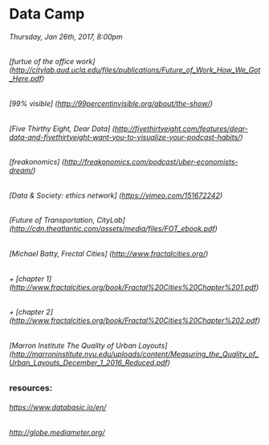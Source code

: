 # Data Camp 

###### Thursday, Jan 26th, 2017, 8:00pm 
###### [furtue of the office work] (http://citylab.aud.ucla.edu/files/publications/Future_of_Work_How_We_Got_Here.pdf)

###### [99% visible]  (http://99percentinvisible.org/about/the-show/)

###### [Five Thirthy Eight, Dear Data] (http://fivethirtyeight.com/features/dear-data-and-fivethirtyeight-want-you-to-visualize-your-podcast-habits/)
###### [freakonomics]  (http://freakonomics.com/podcast/uber-economists-dream/)

###### [Data & Society: ethics network] (https://vimeo.com/151672242)

###### [Future of Transportation, CityLab] (http://cdn.theatlantic.com/assets/media/files/FOT_ebook.pdf)

###### [Michael Batty, Frectal Cities] (http://www.fractalcities.org/) 
###### + [chapter 1] (http://www.fractalcities.org/book/Fractal%20Cities%20Chapter%201.pdf)
###### + [chapter 2] (http://www.fractalcities.org/book/Fractal%20Cities%20Chapter%202.pdf)

###### [Marron Institute The Quality of Urban Layouts] (http://marroninstitute.nyu.edu/uploads/content/Measuring_the_Quality_of_Urban_Layouts_December_1_2016_Reduced.pdf)

### resources: 
###### https://www.databasic.io/en/
###### http://globe.mediameter.org/
